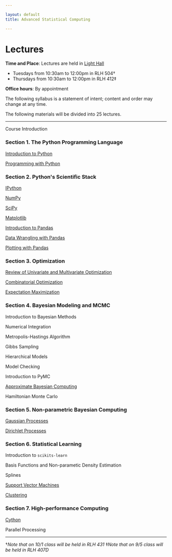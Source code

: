 ```yaml
---

layout: default
title: Advanced Statistical Computing

---
```


# Lectures

**Time and Place**: Lectures are held in [Light Hall](http://goo.gl/maps/4c3W)

* Tuesdays from 10:30am to 12:00pm in RLH 504†
* Thursdays from 10:30am to 12:00pm in RLH 412‡

**Office hours**: By appointment

The following syllabus is a statement of intent; content and order may change at any time.

The following materials will be divided into 25 lectures.

---

Course Introduction

### Section 1. The Python Programming Language

[Introduction to Python](http://nbviewer.ipython.org/urls/raw.github.com/fonnesbeck/Bios366/master/notebooks/Section1_1-Introduction-to-Python.ipynb)

[Programming with Python](http://nbviewer.ipython.org/urls/raw.github.com/fonnesbeck/Bios366/master/notebooks/Section1_2-Programming-with-Python.ipynb)

### Section 2. Python's Scientific Stack

[IPython](http://nbviewer.ipython.org/urls/raw.github.com/fonnesbeck/Bios366/master/notebooks/Section2_1-IPython.ipynb)

[NumPy](http://nbviewer.ipython.org/urls/raw.github.com/fonnesbeck/Bios366/master/notebooks/Section2_2-NumPy.ipynb)

[SciPy](http://nbviewer.ipython.org/urls/raw.github.com/fonnesbeck/Bios366/master/notebooks/Section2_3-SciPy.ipynb)

[Matplotlib](http://nbviewer.ipython.org/urls/raw.github.com/fonnesbeck/Bios366/master/notebooks/Section2_4-Matplotlib.ipynb)

[Introduction to Pandas](http://nbviewer.ipython.org/urls/raw.github.com/fonnesbeck/Bios366/master/notebooks/Section2_5-Introduction-to-Pandas.ipynb)

[Data Wrangling with Pandas](http://nbviewer.ipython.org/urls/raw.github.com/fonnesbeck/Bios366/master/notebooks/Section2_6-Data-Wrangling-with-Pandas.ipynb)

[Plotting with Pandas](http://nbviewer.ipython.org/urls/raw.github.com/fonnesbeck/Bios366/master/notebooks/Section2_7-Plotting-with-Pandas.ipynb)

### Section 3. Optimization

[Review of Univariate and Multivariate Optimization](http://nbviewer.ipython.org/urls/raw.github.com/fonnesbeck/Bios366/master/notebooks/Section3_1-Univariate-and-Multivariate-Optimization.ipynb)

[Combinatorial Optimization](http://nbviewer.ipython.org/urls/raw.github.com/fonnesbeck/Bios366/master/notebooks/Section3_2-Combinatorial-Optimization.ipynb)

[Expectation Maximization](http://nbviewer.ipython.org/urls/raw.github.com/fonnesbeck/Bios366/master/notebooks/Section3_3-Expectation-Maximization.ipynb)


### Section 4. Bayesian Modeling and MCMC

Introduction to Bayesian Methods

Numerical Integration

Metropolis-Hastings Algorithm

Gibbs Sampling

Hierarchical Models

Model Checking

Introduction to PyMC

[Approximate Bayesian Computing](http://nbviewer.ipython.org/urls/raw.github.com/fonnesbeck/Bios366/master/notebooks/Section4_6-Approximate-Bayesian-Computing.ipynb)

Hamiltonian Monte Carlo

### Section 5. Non-parametric Bayesian Computing

[Gaussian Processes](http://nbviewer.ipython.org/urls/raw.github.com/fonnesbeck/Bios366/master/notebooks/Section5_1-Gaussian-Processes.ipynb)

[Dirichlet Processes](http://nbviewer.ipython.org/urls/raw.github.com/fonnesbeck/Bios366/master/notebooks/Section5_2-Dirichlet-Processes.ipynb)


### Section 6. Statistical Learning

Introduction to `scikits-learn`

Basis Functions and Non-parametic Density Estimation

Splines

[Support Vector Machines](http://nbviewer.ipython.org/urls/raw.github.com/fonnesbeck/Bios366/master/notebooks/Section6_3-Support-Vector-Machines.ipynb)

[Clustering](http://nbviewer.ipython.org/urls/raw.github.com/fonnesbeck/Bios366/master/notebooks/Section6_4-Clustering.ipynb)


### Section 7. High-performance Computing

[Cython](http://nbviewer.ipython.org/urls/raw.github.com/fonnesbeck/Bios366/master/notebooks/Section7_1-Cython.ipynb)


Parallel Processing

---

†*Note that on 10/1 class will be held in RLH 431*
‡*Note that on 9/5 class will be held in RLH 407D*
